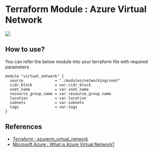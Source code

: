 # Terraform Module : Azure Virtual Network
![](https://upload.wikimedia.org/wikipedia/commons/thumb/0/04/Terraform_Logo.svg/1920px-Terraform_Logo.svg.png)

## How to use?
You can refer the below module into your terraform file with required parameters
```
module "virtual_network" {
  source              = "./modules/networking/vnet"
  cidr_block          = var.cidr_block
  vnet_name           = var.vnet_name
  resource_group_name = var.resource_group_name
  location            = var.location
  subnets             = var.subnets
  tags                = var.tags
}
```

## References

- [Terraform : azurerm_virtual_network](https://registry.terraform.io/providers/hashicorp/azurerm/latest/docs/resources/virtual_network)
- [Microsoft Azure : What is Azure Virtual Network?](https://docs.microsoft.com/en-us/azure/virtual-network/virtual-networks-overview)




